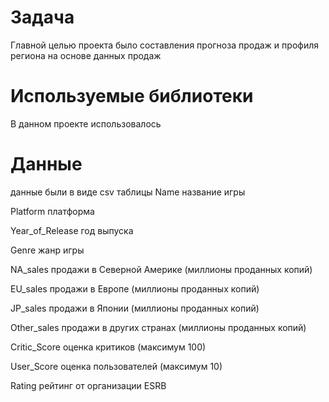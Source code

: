 # Задача
Главной целью проекта было составления прогноза продаж и профиля региона на основе данных продаж
# Используемые библиотеки
В данном проекте использовалось
# Данные
данные были в виде csv таблицы
Name название игры

Platform  платформа

Year_of_Release  год выпуска

Genre  жанр игры

NA_sales  продажи в Северной Америке (миллионы проданных копий)

EU_sales  продажи в Европе (миллионы проданных копий)

JP_sales  продажи в Японии (миллионы проданных копий)

Other_sales  продажи в других странах (миллионы проданных копий)

Critic_Score  оценка критиков (максимум 100)

User_Score  оценка пользователей (максимум 10)

Rating  рейтинг от организации ESRB
